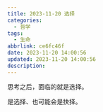 ```yaml
---
title: 2023-11-20 选择
categories:
  - 哲学
tags:
  - 生命
abbrlink: ce6fc46f
date: 2023-11-20 14:00:56
updated: 2023-11-20 14:00:56
description:
---
```

思考之后，面临的就是选择。

是选择、也可能会是抉择。